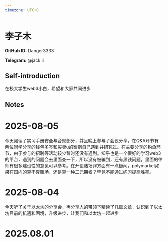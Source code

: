 ```yaml
---
timezone: UTC+8
---
```


# 李子木

**GitHub ID:** Danger3333

**Telegram:** @jack li

## Self-introduction

在校大学生web3小白，希望和大家共同进步

## Notes

<!-- Content_START -->
# 2025-08-05

今天阅读了实习手册安全与合规部分，并且晚上参与了会议分享，在Q&A环节有两位同学分享的钱包多签和买卖u的案例自己遇到并研究过。在主要分享的钓鱼环节，由于参与的招聘等活动较少暂时还没有遇到。知乎也是一个很好的学习web3的平台，遇到的问题会去里面查一下，所以没有被骗到，还有黑钱问题，里面的律师有很多建设性的意见可以参考。在开设赌场罪方面有一点疑问，polymarket如果在国内的算不算赌场，还是算一种二元期权？毕竟不能通过练习提高胜率。

# 2025-08-04

今天听了关于以太坊的分享会，再分享人的带领下精读了几篇文章，认识到了以太坊目前的机遇和困境，升级进步，让我们和以太坊一起进步


# 2025.08.01


<!-- Content_END -->

